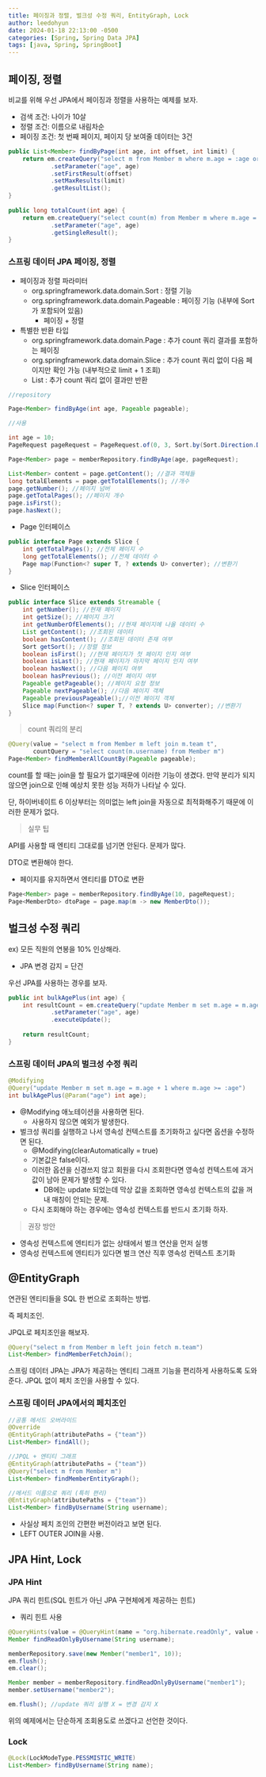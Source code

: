 ```yaml
---
title: 페이징과 정렬, 벌크성 수정 쿼리, EntityGraph, Lock
author: leedohyun
date: 2024-01-18 22:13:00 -0500
categories: [Spring, Spring Data JPA]
tags: [java, Spring, SpringBoot]
---
```


## 페이징, 정렬

비교를 위해 우선 JPA에서 페이징과 정렬을 사용하는 예제를 보자.

- 검색 조건: 나이가 10살
- 정렬 조건: 이름으로 내림차순
- 페이징 조건: 첫 번째 페이지, 페이지 당 보여줄 데이터는 3건

```java
public List<Member> findByPage(int age, int offset, int limit) {  
	return em.createQuery("select m from Member m where m.age = :age order by m.username desc")  
			.setParameter("age", age)  
			.setFirstResult(offset)  
			.setMaxResults(limit)  
			.getResultList();  
}  
  
public long totalCount(int age) {  
	return em.createQuery("select count(m) from Member m where m.age = :age", Long.class)  
			.setParameter("age", age)  
			.getSingleResult();  
}
```

### 스프링 데이터 JPA 페이징, 정렬

- 페이징과 정렬 파라미터
	- org.springframework.data.domain.Sort : 정렬 기능
	- org.springframework.data.domain.Pageable : 페이징 기능 (내부에 Sort가 포함되어 있음)
		- 페이징 + 정렬
- 특별한 반환 타입
	- org.springframework.data.domain.Page : 추가 count 쿼리 결과를 포함하는 페이징
	- org.springframework.data.domain.Slice : 추가 count 쿼리 없이 다음 페이지만 확인 가능 (내부적으로 limit + 1 조회)
	- List : 추가 count 쿼리 없이 결과만 반환

```java
//repository

Page<Member> findByAge(int age, Pageable pageable);
```

```java
//사용

int age = 10;
PageRequest pageRequest = PageRequest.of(0, 3, Sort.by(Sort.Direction.DESC, "username"));

Page<Member> page = memberRepository.findByAge(age, pageRequest);

List<Member> content = page.getContent(); //결과 객체들
long totalElements = page.getTotalElements(); //개수
page.getNumber(); //페이지 넘버
page.getTotalPages(); //페이지 개수
page.isFirst();
page.hasNext();
```

- Page 인터페이스

```java
public interface Page extends Slice { 
	int getTotalPages(); //전체 페이지 수 
	long getTotalElements(); //전체 데이터 수 
	Page map(Function<? super T, ? extends U> converter); //변환기 
}
```

- Slice 인터페이스

```java
public interface Slice extends Streamable { 
	int getNumber(); //현재 페이지 
	int getSize(); //페이지 크기 
	int getNumberOfElements(); //현재 페이지에 나올 데이터 수 
	List getContent(); //조회된 데이터 
	boolean hasContent(); //조회된 데이터 존재 여부 
	Sort getSort(); //정렬 정보 
	boolean isFirst(); //현재 페이지가 첫 페이지 인지 여부 
	boolean isLast(); //현재 페이지가 마지막 페이지 인지 여부 
	boolean hasNext(); //다음 페이지 여부 
	boolean hasPrevious(); //이전 페이지 여부 
	Pageable getPageable(); //페이지 요청 정보 
	Pageable nextPageable(); //다음 페이지 객체 
	Pageable previousPageable();//이전 페이지 객체 
	Slice map(Function<? super T, ? extends U> converter); //변환기 
}
```

> count 쿼리의 분리

```java
@Query(value = "select m from Member m left join m.team t",
	   countQuery = "select count(m.username) from Member m")
Page<Member> findMemberAllCountBy(Pageable pageable);
```

count를 할 때는 join을 할 필요가 없기때문에 이러한 기능이 생겼다. 만약 분리가 되지 않으면 join으로 인해 예상치 못한 성능 저하가 나타날 수 있다.

단, 하이버네이트 6 이상부터는 의미없는 left join을 자동으로 최적화해주기 때문에 이러한 문제가 없다.

> 실무 팁

API를 사용할 때 엔티티 그대로를 넘기면 안된다. 문제가 많다.

DTO로 변환해야 한다.

- 페이지를 유지하면서 엔티티를 DTO로 변환

```java
Page<Member> page = memberRepository.findByAge(10, pageRequest);
Page<MemberDto> dtoPage = page.map(m -> new MemberDto());
```

## 벌크성 수정 쿼리

ex) 모든 직원의 연봉을 10% 인상해라.

- JPA 변경 감지 = 단건

우선 JPA를 사용하는 경우를 보자.

```java
public int bulkAgePlus(int age) {  
	int resultCount = em.createQuery("update Member m set m.age = m.age + 1 where m.age >= :age")  
			.setParameter("age", age)  
			.executeUpdate();  
	  
	return resultCount;  
}
```

### 스프링 데이터 JPA의 벌크성 수정 쿼리

```java
@Modifying
@Query("update Member m set m.age = m.age + 1 where m.age >= :age")
int bulkAgePlus(@Param("age") int age);
```

- @Modifying 애노테이션을 사용하면 된다.
	- 사용하지 않으면 예외가 발생한다.
- 벌크성 쿼리를 실행하고 나서 영속성 컨텍스트를 초기화하고 싶다면 옵션을 수정하면 된다.
	- @Modifying(clearAutomatically = true)
	- 기본값은 false이다.
	- 이러한 옵션을 신경쓰지 않고 회원을 다시 조회한다면 영속성 컨텍스트에 과거 값이 남아 문제가 발생할 수 있다.
		- DB에는 update 되었는데 막상 값을 조회하면 영속성 컨텍스트의 값을 꺼내 매칭이 안되는 문제.
	- 다시 조회해야 하는 경우에는 영속성 컨텍스트를 반드시 초기화 하자.

> 권장 방안

- 영속성 컨텍스트에 엔티티가 없는 상태에서 벌크 연산을 먼저 실행
- 영속성 컨텍스트에 엔티티가 있다면 벌크 연산 직후 영속성 컨텍스트 초기화 

## @EntityGraph

연관된 엔티티들을 SQL 한 번으로 조회하는 방법.

즉 페치조인.

JPQL로 페치조인을 해보자.

```java
@Query("select m from Member m left join fetch m.team")
List<Member> findMemberFetchJoin();
```

스프링 데이터 JPA는 JPA가 제공하는 엔티티 그래프 기능을 편리하게 사용하도록 도와준다. JPQL 없이 페치 조인을 사용할 수 있다.

### 스프링 데이터 JPA에서의 페치조인

```java
//공통 메서드 오버라이드
@Override
@EntityGraph(attributePaths = {"team"})
List<Member> findAll();

//JPQL + 엔티티 그래프
@EntityGraph(attributePaths = {"team"})
@Query("select m from Member m")
List<Member> findMemberEntityGraph();

//메서드 이름으로 쿼리 (특히 편리)
@EntityGraph(attributePaths = {"team"})
List<Member> findByUsername(String username);
```

- 사실상 페치 조인의 간편한 버전이라고 보면 된다.
- LEFT OUTER JOIN을 사용.

## JPA Hint, Lock

### JPA Hint

JPA 쿼리 힌트(SQL 힌트가 아닌 JPA 구현체에게 제공하는 힌트)

- 쿼리 힌트 사용

```java
@QueryHints(value = @QueryHint(name = "org.hibernate.readOnly", value = "true"))
Member findReadOnlyByUsername(String username);
```

```java
memberRepository.save(new Member("member1", 10));
em.flush();
em.clear();

Member member = memberRepository.findReadOnlyByUsername("member1");
member.setUsername("member2");

em.flush(); //update 쿼리 실행 X = 변경 감지 X
```
위의 예제에서는 단순하게 조회용도로 쓰겠다고 선언한 것이다. 

### Lock

```java
@Lock(LockModeType.PESSMISTIC_WRITE)
List<Member> findByUsername(String name);
```